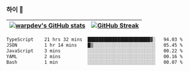 
### 하이 👋
[![warpdev's GitHub stats](https://github-readme-stats.vercel.app/api?username=warpdev&show_icons=true&theme=vue-dark)](#) |[![GitHub Streak](https://github-readme-streak-stats.herokuapp.com/?user=warpdev&theme=dark)](#)
--- | --- |
<!--START_SECTION:waka-->

```txt
TypeScript    21 hrs 32 mins  ███████████████████████▓░   94.03 %
JSON          1 hr 14 mins    █▒░░░░░░░░░░░░░░░░░░░░░░░   05.45 %
JavaScript    3 mins          ░░░░░░░░░░░░░░░░░░░░░░░░░   00.22 %
YAML          2 mins          ░░░░░░░░░░░░░░░░░░░░░░░░░   00.16 %
Bash          1 min           ░░░░░░░░░░░░░░░░░░░░░░░░░   00.07 %
```

<!--END_SECTION:waka-->

<!--
**warpdev/warpdev** is a ✨ _special_ ✨ repository because its `README.md` (this file) appears on your GitHub profile.

Here are some ideas to get you started:

- 🔭 I’m currently working on ...
- 🌱 I’m currently learning ...
- 👯 I’m looking to collaborate on ...
- 🤔 I’m looking for help with ...
- 💬 Ask me about ...
- 📫 How to reach me: ...
- 😄 Pronouns: ...
- ⚡ Fun fact: ...
-->
